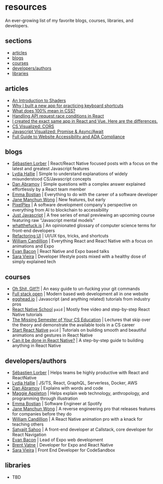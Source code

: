 # resources
An ever-growing list of my favorite blogs, courses, libraries, and developers.

## sections
- [articles](https://github.com/ngregrichardson/resources/blob/master/README.md#articles)
- [blogs](https://github.com/ngregrichardson/resources/blob/master/README.md#blogs)
- [courses](https://github.com/ngregrichardson/resources/blob/master/README.md#courses)
- [developers/authors](https://github.com/ngregrichardson/resources/blob/master/README.md#developersauthors)
- [libraries](https://github.com/ngregrichardson/resources/blob/master/README.md#libraries)

## articles
- [An Introduction to Shaders ](https://frontend.horse/issues/8/)
- [Why I built a new app for practicing keyboard shortcuts](https://tkainrad.dev/posts/why-i-built-a-new-app-for-practicing-keyboard-shortcuts/)
- [What does 100% mean in CSS?](https://wattenberger.com/blog/css-percents)
- [Handling API request race conditions in React](https://sebastienlorber.com/handling-api-request-race-conditions-in-react)
- [I created the exact same app in React and Vue. Here are the differences.](https://medium.com/javascript-in-plain-english/i-created-the-exact-same-app-in-react-and-vue-here-are-the-differences-2019-edition-42ba2cab9e56)
- [CS Visualized: CORS](https://dev.to/lydiahallie/cs-visualized-cors-5b8h)
- [Javascript Visualized: Promise & Async/Await](https://dev.to/lydiahallie/javascript-visualized-promises-async-await-5gke)
- [Full Guide to Website Accessibility and ADA Compliance](https://pixelplex.io/blog/guide-to-website-accessibility-and-ada-compliance/)

## blogs
- [Sébastien Lorber](https://sebastienlorber.com/) | React/React Native focused posts with a focus on the latest and greatest Javascript features
- [Lydia Hallie](https://dev.to/lydiahallie/) | Simple to understand explanations of widely misunderstood CS/Javascript concepts
- [Dan Abramov](https://overreacted.io/) | Simple questions with a complex answer explained effortlessly by a React team member
- [Emma Bostian](https://dev.to/emmabostian/) | Everything to do with the career of a software developer
- [Jane Manchun Wong](https://wongmjane.com/) | New features, but early
- [PixelPlex](https://pixelplex.io/blog/) | A software development company's perspective on everything from AI to blockchain to accessibility
- [Just Javascript](https://justjavascript.com/) | A free series of email previewing an upcoming course featuring raw "Javascript mental models"
- [whatthefuck.is](https://whatthefuck.is/) | An opinionated glossary of computer science terms for front-end developers
- [Refactoring UI](https://refactoringui.com/) | UI/UX tips, tricks, and shortcuts
- [William Candillion](https://medium.com/@wcandillon/) | Everything React and React Native with a focus on animations and Expo
- [Evan Bacon](https://evanbacon.dev/) | React Native and Expo based talks
- [Sara Vieira](https://iamsaravieira.com/blog/) | Developer lifestyle posts mixed with a healthy dose of simply explained tech

## courses
- [Oh Shit, Git!?!](https://ohshitgit.com/) | An easy guide to un-fucking your git commands 
- [Full stack open](https://fullstackopen.com/en/) | Modern based web development all in one website
- [egghead.io](https://egghead.io/) | Javascript (and anything related) tutorials from industry pros
- [React Native School](https://www.reactnativeschool.com/) `paid` | Mostly free video and step-by-step React Native tutorials
- [The Missing Semester of Your CS Education](https://missing.csail.mit.edu/) | Lectures that skip over the theory and demonstrate the available tools in a CS career
- [Start React Native](https://start-react-native.dev/) `paid` | Tutorials on building smooth and beautiful animations and gestures in React Native
- [Can it be done in React Native?](https://www.youtube.com/wcandillon/) | A step-by-step guide to building anything in React Native

## developers/authors
- [Sébastien Lorber](https://sebastienlorber.com/) | Helps teams be highly productive with React and ReactNative
- [Lydia Hallie](https://www.lydiahallie.dev/) | JS/TS, React, GraphQL, Serverless, Docker, AWS
- [Dan Abramov](https://overreacted.io/) | Explains with words and code
- [Maggie Appleton](https://maggieappleton.com/) | Helps explain web technology, anthropology, and programming through illustration
- [Emma Bostian](https://dev.to/emmabostian/) | Software Engineer at Spotify
- [Jane Manchun Wong](https://wongmjane.com/) | A reverse engineering pro that releases features for companies before they do
- [William Candillion](https://twitter.com/wcandillon/) | A React Native animation pro with a knack for teaching others
- [Satyajit Sahoo](https://twitter.com/satya164/) | A front-end developer at Callstack, core developer for React Navigation
- [Evan Bacon](https://evanbacon.dev/) | Lead of Expo web development
- [Brent Vatne](https://twitter.com/notbrent/) | Developer for Expo and React Native
- [Sara Vieira](https://iamsaravieira.com/) | Front End Developer for CodeSandbox


## libraries
- TBD
